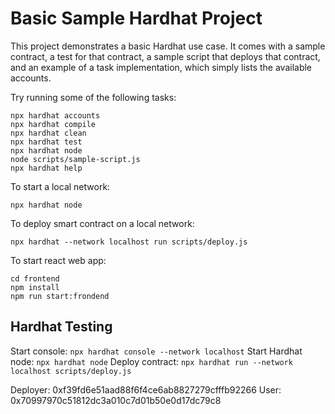 # Basic Sample Hardhat Project

This project demonstrates a basic Hardhat use case. It comes with a sample contract, a test for that contract, a sample script that deploys that contract, and an example of a task implementation, which simply lists the available accounts.

Try running some of the following tasks:

```shell
npx hardhat accounts
npx hardhat compile
npx hardhat clean
npx hardhat test
npx hardhat node
node scripts/sample-script.js
npx hardhat help
```

To start a local network:

```shell
npx hardhat node
```

To deploy smart contract on a local network:

```shell
npx hardhat --network localhost run scripts/deploy.js
```

To start react web app:

```shell
cd frontend
npm install
npm run start:frondend
```
## Hardhat Testing
Start console: `npx hardhat console --network localhost`
Start Hardhat node: `npx hardhat node`
Deploy contract: `npx hardhat run --network localhost scripts/deploy.js`

Deployer: 0xf39fd6e51aad88f6f4ce6ab8827279cfffb92266
User: 0x70997970c51812dc3a010c7d01b50e0d17dc79c8